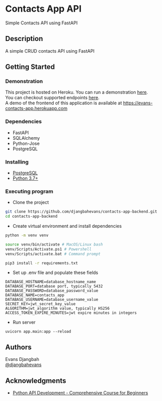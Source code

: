 # Contacts App API

Simple Contacts API using FastAPI

## Description

A simple CRUD contacts API using FastAPI

## Getting Started

### Demonstration

This project is hosted on Heroku. You can run a demonstration [here](https://tranquil-river-56095.herokuapp.com).  
You can checkout supported endpoints [here](https://tranquil-river-56095.herokuapp.com/docs).  
A demo of the frontend of this application is available at <https://evans-contacts-app.herokuapp.com>

### Dependencies

* FastAPI
* SQLAlchemy
* Python-Jose
* PostgreSQL

### Installing

* [PostgreSQL](https://www.postgresql.org/download/)
* [Python 3.7+](https://www.python.org/downloads/)

### Executing program

* Clone the project

```bash
git clone https://github.com/djangbahevans/contacts-app-backend.git
cd contacts-app-backend
```

* Create virtual environment and install dependencies

```bash
python -m venv venv

source venv/bin/activate # MacOS/Linux bash
venv/Scripts/Activate.ps1 # Powershell
venv/Scripts/activate.bat # Command prompt

pip3 install -r requirements.txt
```

* Set up .env file and populate these fields

```env
DATABASE_HOSTNAME=database_hostname_name
DATABASE_PORT=database port, typically 5432
DATABASE_PASSWORD=database_password_value
DATABASE_NAME=contacts_app
DATABASE_USERNAME=database_username_value
SECRET_KEY=jwt_secret_key_value
ALGORITHM=jwt_algorithm value, typically HS256
ACCESS_TOKEN_EXPIRE_MINUTES=jwt expire minutes in integers
```

* Run server

```terminal
uvicorn app.main:app --reload
```

## Authors

Evans Djangbah  
[@djangbahevans](https://twitter.com/djangbahevans)

<!-- ## License

This project is licensed under the [NAME HERE] License - see the LICENSE.md file for details -->

## Acknowledgments

<!-- Inspiration, code snippets, etc. -->

* [Python API Development - Comprehensive Course for Beginners](https://www.youtube.com/watch?v=0sOvCWFmrtA)

